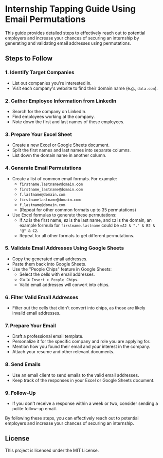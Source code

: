 # Internship Tapping Guide Using Email Permutations

This guide provides detailed steps to effectively reach out to potential employers and increase your chances of securing an internship by generating and validating email addresses using permutations.

## Steps to Follow

### 1. Identify Target Companies
- List out companies you're interested in.
- Visit each company's website to find their domain name (e.g., `data.com`).

### 2. Gather Employee Information from LinkedIn
- Search for the company on LinkedIn.
- Find employees working at the company.
- Note down the first and last names of these employees.

### 3. Prepare Your Excel Sheet
- Create a new Excel or Google Sheets document.
- Split the first names and last names into separate columns.
- List down the domain name in another column.

### 4. Generate Email Permutations
- Create a list of common email formats. For example:
  - `firstname.lastname@domain.com`
  - `firstname_lastname@domain.com`
  - `f.lastname@domain.com`
  - `firstnamelastname@domain.com`
  - `f_lastname@domain.com`
  - (Repeat for other common formats up to 35 permutations)
- Use Excel formulas to generate these permutations:
  - If `A2` is the first name, `B2` is the last name, and `C2` is the domain, an example formula for `firstname.lastname` could be `=A2 & "." & B2 & "@" & C2`.
  - Repeat for all other formats to get different permutations.

### 5. Validate Email Addresses Using Google Sheets
- Copy the generated email addresses.
- Paste them back into Google Sheets.
- Use the "People Chips" feature in Google Sheets:
  - Select the cells with email addresses.
  - Go to `Insert > People Chips`.
  - Valid email addresses will convert into chips.

### 6. Filter Valid Email Addresses
- Filter out the cells that didn't convert into chips, as those are likely invalid email addresses.

### 7. Prepare Your Email
- Draft a professional email template.
- Personalize it for the specific company and role you are applying for.
- Mention how you found their email and your interest in the company.
- Attach your resume and other relevant documents.

### 8. Send Emails
- Use an email client to send emails to the valid email addresses.
- Keep track of the responses in your Excel or Google Sheets document.

### 9. Follow-Up
- If you don't receive a response within a week or two, consider sending a polite follow-up email.

By following these steps, you can effectively reach out to potential employers and increase your chances of securing an internship.

## License
This project is licensed under the MIT License.
